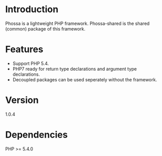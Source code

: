 # Introduction
Phossa is a lightweight PHP framework. Phossa-shared is the shared (common)
package of this framework.

# Features
- Support PHP 5.4.
- PHP7 ready for return type declarations and argument type declarations.
- Decoupled packages can be used seperately without the framework.

# Version

1.0.4

# Dependencies

PHP >= 5.4.0
